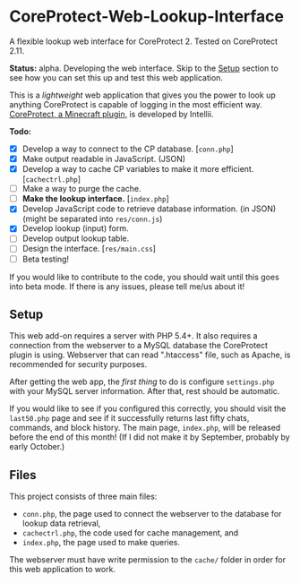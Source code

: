 # CoreProtect-Web-Lookup-Interface
A flexible lookup web interface for CoreProtect 2.
Tested on CoreProtect 2.11.

**Status:** alpha.  Developing the web interface.
Skip to the [Setup](#Setup) section to see how you can set this up and test this web application.

This is a _lightweight_ web application that gives you the power to look up anything CoreProtect is capable of logging in the most efficient way.  [CoreProtect, a Minecraft plugin,](http://dev.bukkit.org/bukkit-plugins/coreprotect/) is developed by Intellii.

**Todo:**
- [X] Develop a way to connect to the CP database. [`conn.php`]
 - [X] Make output readable in JavaScript. (JSON)
- [X] Develop a way to cache CP variables to make it more efficient. [`cachectrl.php`]
 - [ ] Make a way to purge the cache.
- [ ] **Make the lookup interface.** [`index.php`]
 - [X] Develop JavaScript code to retrieve database information. (in JSON) (might be separated into `res/conn.js`)
 - [X] Develop lookup (input) form.
 - [ ] Develop output lookup table.
- [ ] Design the interface. [`res/main.css`]
- [ ] Beta testing!

If you would like to contribute to the code, you should wait until this goes into beta mode.  If there is any issues, please tell me/us about it!

## Setup
This web add-on requires a server with PHP 5.4+.  It also requires a connection from the webserver to a MySQL database the CoreProtect plugin is using.  Webserver that can read ".htaccess" file, such as Apache, is recommended for security purposes.

After getting the web app, the *first thing* to do is configure `settings.php` with your MySQL server information.  After that, rest should be automatic.

If you would like to see if you configured this correctly, you should visit the `last50.php` page and see if it successfully returns last fifty chats, commands, and block history.  The main page, `index.php`, will be released before the end of this month! (If I did not make it by September, probably by early October.)

## Files
This project consists of three main files:
- `conn.php`, the page used to connect the webserver to the database for lookup data retrieval,
- `cachectrl.php`, the code used for cache management, and
- `index.php`, the page used to make queries.

The webserver must have write permission to the `cache/` folder in order for this web application to work.
